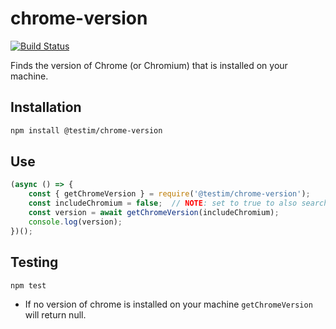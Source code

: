# chrome-version

[![Build Status](https://github.com/testimio/chrome-version/actions/workflows/ci.yml/badge.svg?branch=master)](https://github.com/testimio/chrome-version/actions/workflows/ci.yml)

Finds the version of Chrome (or Chromium) that is installed on your machine.

## Installation
```sh
npm install @testim/chrome-version
```

## Use
```js
(async () => {
    const { getChromeVersion } = require('@testim/chrome-version');
    const includeChromium = false;  // NOTE: set to true to also search for Chromium
    const version = await getChromeVersion(includeChromium);
    console.log(version);
})();
```

## Testing
```sh
npm test
```

* If no version of chrome is installed on your machine `getChromeVersion` will return null.
